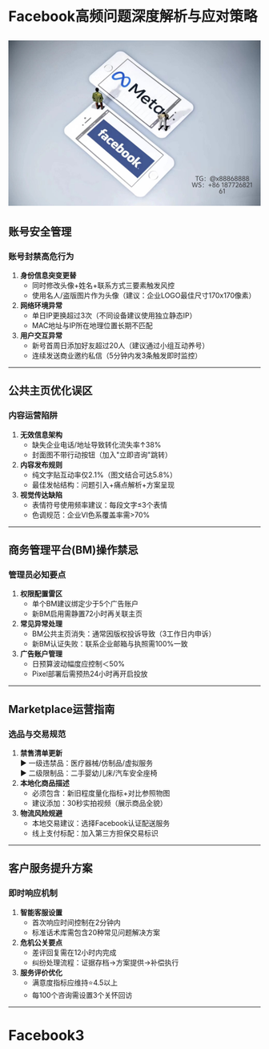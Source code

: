 # Facebook高频问题深度解析与应对策略
![替代文字](84510a4422f70cca1910c56bd2fda4b.jpg)
---
## 账号安全管理
### 账号封禁高危行为
1. **身份信息突变更替**  
   - 同时修改头像+姓名+联系方式三要素触发风控  
   - 使用名人/盗版图片作为头像（建议：企业LOGO最佳尺寸170x170像素）
2. **网络环境异常**  
   - 单日IP更换超过3次（不同设备建议使用独立静态IP）  
   - MAC地址与IP所在地理位置长期不匹配
3. **用户交互异常**  
   - 新号首周日添加好友超过20人（建议通过小组互动养号）  
   - 连续发送商业邀约私信（5分钟内发3条触发即时监控）
---
## 公共主页优化误区
### 内容运营陷阱
1. **无效信息架构**  
   - 缺失企业电话/地址导致转化流失率↑38%  
   - 封面图不带行动按钮（加入"立即咨询"跳转）  
2. **内容发布规则**  
   - 纯文字贴互动率仅2.1%（图文结合可达5.8%）  
   - 最佳发帖结构：问题引入+痛点解析+方案呈现  
3. **视觉传达缺陷**  
   - 表情符号使用频率建议：每段文字≤3个表情  
   - 色调规范：企业VI色系覆盖率需>70%  
---
## 商务管理平台(BM)操作禁忌
### 管理员必知要点
1. **权限配置雷区**  
   - 单个BM建议绑定少于5个广告账户  
   - 新BM启用需静置72小时再关联主页  
2. **常见异常处理**  
   - BM公共主页消失：通常因版权投诉导致（3工作日内申诉）  
   - 新BM认证失败：联系企业邮箱与执照需100%一致  
3. **广告账户管理**  
   - 日预算波动幅度应控制＜50%  
   - Pixel部署后需预热24小时再开启投放  
---
## Marketplace运营指南
### 选品与交易规范
1. **禁售清单更新**  
   ▶ 一级违禁品：医疗器械/仿制品/虚拟服务  
   ▶ 二级限制品：二手婴幼儿床/汽车安全座椅  
2. **本地化商品描述**  
   - 必须包含：新旧程度量化指标+对比参照物图  
   - 建议添加：30秒实拍视频（展示商品全貌）  
3. **物流风险规避**  
   - 本地交易建议：选择Facebook认证配送服务  
   - 线上支付标配：加入第三方担保交易标识  
---
## 客户服务提升方案
### 即时响应机制
1. **智能客服设置**  
   - 首次响应时间控制在2分钟内  
   - 标准话术库需包含20种常见问题解决方案  
2. **危机公关要点**  
   - 差评回复需在12小时内完成  
   - 纠纷处理流程：证据存档→方案提供→补偿执行  
3. **服务评价优化**  
   - 满意度指标应维持⭐4.5以上  
   - 每100个咨询需设置3个关怀回访  
---
# Facebook3
